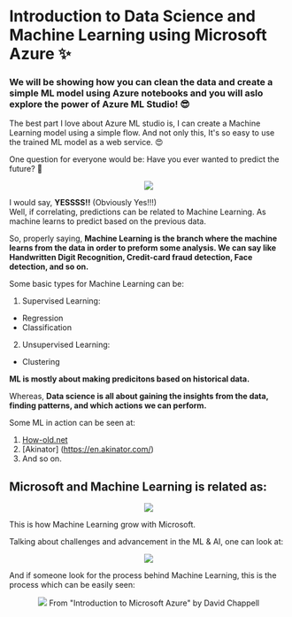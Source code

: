 # Introduction to Data Science and Machine Learning using Microsoft Azure ✨
  
### We will be showing how you can clean the data and create a simple ML model using Azure notebooks and you will aslo explore the power of Azure ML Studio! 😎   
The best part I love about Azure ML studio is, I can create a Machine Learning model using a simple flow. And not only this, It's so easy to use the trained ML model as a web service. 😍
  
One question for everyone would be: Have you ever wanted to predict the future? 🤔

<p align="center">
<img src="https://github.com/MSPImpact/AzureDays/blob/master/D4:Intro_to_Data_Science_and_Machine_Learning/Pictures_for_readme/Picture1.png">
</p>  

I would say, **YESSSS!!** (Obviously Yes!!!)  
Well, if correlating, predictions can be related to Machine Learning. As machine learns to predict based on the previous data.  
  
So, properly saying, __Machine Learning is the branch where the machine learns from the data in order to preform some analysis. We can say like Handwritten Digit Recognition, Credit-card fraud detection, Face detection, and so on.__  

Some basic types for Machine Learning can be:
1. Supervised Learning:  
  - Regression
  - Classification
2. Unsupervised Learning:
  - Clustering  
 
__ML is mostly about making predicitons based on historical data.__  

Whereas, **Data science is all about gaining the insights from the data, finding patterns, and which actions we can perform.**  

Some ML in action can be seen at:
1. [How-old.net](How-old.net)
2. [Akinator] (https://en.akinator.com/)
3. And so on.  
  
## Microsoft and Machine Learning is related as:
<p align="center">
<img src="https://github.com/MSPImpact/AzureDays/blob/master/D4:Intro_to_Data_Science_and_Machine_Learning/Pictures_for_readme/Picture2.png">  
</p>
This is how Machine Learning grow with Microsoft. <br/>

Talking about challenges and advancement in the ML & AI, one can look at: 
<p align="center">
<img src="https://github.com/MSPImpact/AzureDays/blob/master/D4:Intro_to_Data_Science_and_Machine_Learning/Pictures_for_readme/Picture3.png"> 
</p>
And if someone look for the process behind Machine Learning, this is the process which can be easily seen:
<p align="center">
<img src="https://github.com/MSPImpact/AzureDays/blob/master/D4:Intro_to_Data_Science_and_Machine_Learning/Pictures_for_readme/Picture4.png"> 
From "Introduction to Microsoft Azure" by David Chappell
</p>
